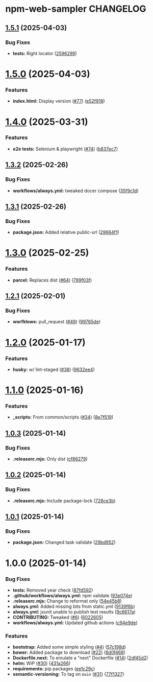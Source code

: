 # npm-web-sampler CHANGELOG

## [1.5.1](https://github.com/percebus/npm-web-sampler/compare/v1.5.0...v1.5.1) (2025-04-03)

### Bug Fixes

- ****tests**:** Right locator ([2596299](https://github.com/percebus/npm-web-sampler/commit/259629943352d2efc3d23ef9b2cd6ba65623e708))

# [1.5.0](https://github.com/percebus/npm-web-sampler/compare/v1.4.0...v1.5.0) (2025-04-03)

### Features

- **index.html:** Display version ([#77](https://github.com/percebus/npm-web-sampler/issues/77)) ([e52f918](https://github.com/percebus/npm-web-sampler/commit/e52f918b9510095ced36dc0ba65db0f1930b8ead))

# [1.4.0](https://github.com/percebus/npm-web-sampler/compare/v1.3.2...v1.4.0) (2025-03-31)

### Features

- **e2e tests:** Selenium & playwright ([#74](https://github.com/percebus/npm-web-sampler/issues/74)) ([b837ec7](https://github.com/percebus/npm-web-sampler/commit/b837ec790893dc8c8a8cc50f17ecaf8c31501500))

## [1.3.2](https://github.com/percebus/npm-web-sampler/compare/v1.3.1...v1.3.2) (2025-02-26)

### Bug Fixes

- **workflows/always.yml:** tweaked docer compose ([35f9c1d](https://github.com/percebus/npm-web-sampler/commit/35f9c1dd2626f97f4fa2742472240de1fa087d74))

## [1.3.1](https://github.com/percebus/npm-web-sampler/compare/v1.3.0...v1.3.1) (2025-02-26)

### Bug Fixes

- **package.json:** Added relative public-url ([29664f1](https://github.com/percebus/npm-web-sampler/commit/29664f1e954b5a5eabe4bfaac20f1721ff9cfdd0))

# [1.3.0](https://github.com/percebus/npm-web-sampler/compare/v1.2.1...v1.3.0) (2025-02-25)

### Features

- **parcel:** Replaces dist ([#64](https://github.com/percebus/npm-web-sampler/issues/64)) ([799f03f](https://github.com/percebus/npm-web-sampler/commit/799f03f47bf8a0f534b7d2b06e7d7396f8cbf0d6))

## [1.2.1](https://github.com/percebus/npm-web-sampler/compare/v1.2.0...v1.2.1) (2025-02-01)

### Bug Fixes

- **worfklows:** pull_request ([#49](https://github.com/percebus/npm-web-sampler/issues/49)) ([99765de](https://github.com/percebus/npm-web-sampler/commit/99765de0c905bebdeba2cbfadd0bddb6470b9dfb))

# [1.2.0](https://github.com/percebus/npm-web-sampler/compare/v1.1.0...v1.2.0) (2025-01-17)

### Features

- **husky:** w/ lint-staged ([#38](https://github.com/percebus/npm-web-sampler/issues/38)) ([9632ee4](https://github.com/percebus/npm-web-sampler/commit/9632ee4977ea9450d3a60e46af714e9a52568fbc))

# [1.1.0](https://github.com/percebus/npm-web-sampler/compare/v1.0.3...v1.1.0) (2025-01-16)

### Features

- **\_scripts:** From common/scripts ([#34](https://github.com/percebus/npm-web-sampler/issues/34)) ([8e7f519](https://github.com/percebus/npm-web-sampler/commit/8e7f519ba1309555929852c44e256664ab2f4bd2))

## [1.0.3](https://github.com/percebus/npm-web-sampler/compare/v1.0.2...v1.0.3) (2025-01-14)

### Bug Fixes

- **.releaserc.mjs:** Only dist ([cf86279](https://github.com/percebus/npm-web-sampler/commit/cf862790db0c1d8ffb9fa03158764fa5e0e0eb6b))

## [1.0.2](https://github.com/percebus/npm-web-sampler/compare/v1.0.1...v1.0.2) (2025-01-14)

### Bug Fixes

- **.releaserc.mjs:** Include package-lock ([728ce3b](https://github.com/percebus/npm-web-sampler/commit/728ce3b7596618970606c260afc85b612ee43956))

## [1.0.1](https://github.com/percebus/npm-web-sampler/compare/v1.0.0...v1.0.1) (2025-01-14)

### Bug Fixes

- **package.json:** Changed task validate ([29bd952](https://github.com/percebus/npm-web-sampler/commit/29bd952a223f494bb5e5a31a37bf02eeea08c96c))

# 1.0.0 (2025-01-14)

### Bug Fixes

- **tests:** Removed year check ([87fd592](https://github.com/percebus/npm-web-sampler/commit/87fd592457e6508740dd597f1bdbbea259f977b6))
- **.github/workflows/always.yml:** npm validate ([93e074e](https://github.com/percebus/npm-web-sampler/commit/93e074ee01030935a75ad2b3b143b79b31cbbcdf))
- **.releaserc.mjs:** Change to reformat only ([54e45b8](https://github.com/percebus/npm-web-sampler/commit/54e45b86ef7156e7c70a48208752e1a6b8329d86))
- **always.yml:** Added missing bits from static.yml ([9139f6b](https://github.com/percebus/npm-web-sampler/commit/9139f6b840ff135f5a217483460fadd181e19bdd))
- **always.yml:** jxunit unable to publish test results ([9c6617a](https://github.com/percebus/npm-web-sampler/commit/9c6617abb3945a6e2a3bd2c2941a72d780269efa))
- **CONTRIBUTING:** Tweaked ([#6](https://github.com/percebus/npm-web-sampler/issues/6)) ([6022605](https://github.com/percebus/npm-web-sampler/commit/60226055636fc7f39cf5e15e10ae8dae2bff57fb))
- **workflows/always.yml:** Updated github actions ([c94e9de](https://github.com/percebus/npm-web-sampler/commit/c94e9de5e217ac0c438708a12789cad745b6c87d))

### Features

- **bootstrap:** Added some simple styling ([#4](https://github.com/percebus/npm-web-sampler/issues/4)) ([57c198d](https://github.com/percebus/npm-web-sampler/commit/57c198dcada9ee93500c2597e9ca4d8e4d367238))
- **bower:** Added package to download ([#22](https://github.com/percebus/npm-web-sampler/issues/22)) ([8d0f468](https://github.com/percebus/npm-web-sampler/commit/8d0f468045ad479e61bc88f0ac8e79c4d30e9acf))
- **Dockerfile.next:** To emulate a "next" Dockerfile ([#14](https://github.com/percebus/npm-web-sampler/issues/14)) ([2df45d2](https://github.com/percebus/npm-web-sampler/commit/2df45d282e42cf4d58877505fc37f4543dc97393))
- **helm:** WiP ([#30](https://github.com/percebus/npm-web-sampler/issues/30)) ([431a266](https://github.com/percebus/npm-web-sampler/commit/431a266817a1c4a7a68fec0ac8a22d9ac4e83d86))
- **requirements:** pip packages ([ee1c29c](https://github.com/percebus/npm-web-sampler/commit/ee1c29c54029a830007a15a1d575bb466aed92a8))
- **semantic-versioning:** To tag on `main` ([#31](https://github.com/percebus/npm-web-sampler/issues/31)) ([77f1327](https://github.com/percebus/npm-web-sampler/commit/77f132731def94a0f2fc4fec407d862be9745638))

